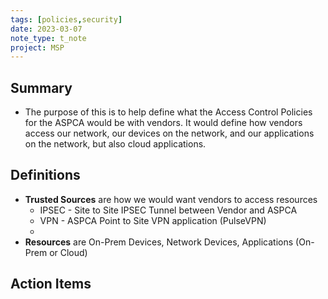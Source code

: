 ```yaml
---
tags: [policies,security]
date: 2023-03-07
note_type: t_note
project: MSP
---
```


## Summary
* The purpose of this is to help define what the Access Control Policies for the ASPCA would be with vendors. It would define how vendors access our network, our devices on the network, and our applications on the network, but also cloud applications.

## Definitions
* **Trusted Sources** are how we would want vendors to access resources
	* IPSEC - Site to Site IPSEC Tunnel between Vendor and ASPCA
	* VPN - ASPCA Point to Site VPN application (PulseVPN)
	* 
* **Resources** are On-Prem Devices, Network Devices, Applications (On-Prem or Cloud)



## Action Items
